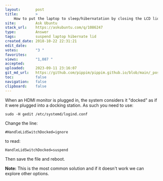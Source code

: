 ```yaml
---
layout:       post
title:        >
    How to put the laptop to sleep/hibernatation by closing the LCD lid?
site:         Ask Ubuntu
stack_url:    https://askubuntu.com/q/1086247
type:         Answer
tags:         suspend laptop hibernate lid
created_date: 2018-10-22 22:31:21
edit_date:    
votes:        "3 "
favorites:    
views:        "1,087 "
accepted:     
uploaded:     2023-09-11 23:16:07
git_md_url:   https://github.com/pippim/pippim.github.io/blob/main/_posts/2018/2018-10-22-How-to-put-the-laptop-to-sleep_hibernatation-by-closing-the-LCD-lid_.md
toc:          false
navigation:   false
clipboard:    false
---
```


When an HDMI monitor is plugged in, the system considers it "docked" as if it were plugged into a docking station. As such you need to use:

``` 
sudo -H gedit /etc/systemd/logind.conf
```

Change the line:

``` 
#HandleLidSwitchDocked=ignore
```

to read:

``` 
HandleLidSwitchDocked=suspend
```

Then save the file and reboot.

**Note:** This is the most common solution and if it doesn't work we can explore other options.

